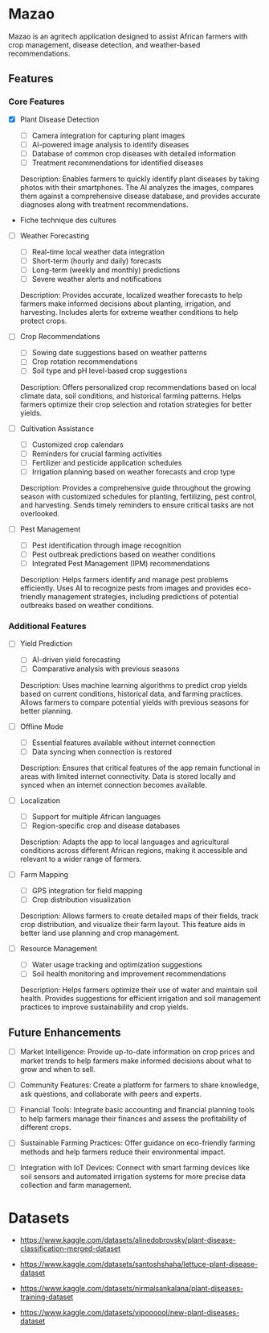 # Mazao

Mazao is an agritech application designed to assist African farmers with crop management, disease detection, and weather-based recommendations.

## Features

### Core Features

- [x] Plant Disease Detection

  - [ ] Camera integration for capturing plant images
  - [ ] AI-powered image analysis to identify diseases
  - [ ] Database of common crop diseases with detailed information
  - [ ] Treatment recommendations for identified diseases

  Description: Enables farmers to quickly identify plant diseases by taking photos with their smartphones. The AI analyzes the images, compares them against a comprehensive disease database, and provides accurate diagnoses along with treatment recommendations.
 
- Fiche technique des cultures
- [ ] Weather Forecasting

  - [ ] Real-time local weather data integration
  - [ ] Short-term (hourly and daily) forecasts
  - [ ] Long-term (weekly and monthly) predictions
  - [ ] Severe weather alerts and notifications

  Description: Provides accurate, localized weather forecasts to help farmers make informed decisions about planting, irrigation, and harvesting. Includes alerts for extreme weather conditions to help protect crops.

- [ ] Crop Recommendations

  - [ ] Sowing date suggestions based on weather patterns
  - [ ] Crop rotation recommendations
  - [ ] Soil type and pH level-based crop suggestions

  Description: Offers personalized crop recommendations based on local climate data, soil conditions, and historical farming patterns. Helps farmers optimize their crop selection and rotation strategies for better yields.

- [ ] Cultivation Assistance

  - [ ] Customized crop calendars
  - [ ] Reminders for crucial farming activities
  - [ ] Fertilizer and pesticide application schedules
  - [ ] Irrigation planning based on weather forecasts and crop type

  Description: Provides a comprehensive guide throughout the growing season with customized schedules for planting, fertilizing, pest control, and harvesting. Sends timely reminders to ensure critical tasks are not overlooked.

- [ ] Pest Management

  - [ ] Pest identification through image recognition
  - [ ] Pest outbreak predictions based on weather conditions
  - [ ] Integrated Pest Management (IPM) recommendations

  Description: Helps farmers identify and manage pest problems efficiently. Uses AI to recognize pests from images and provides eco-friendly management strategies, including predictions of potential outbreaks based on weather conditions.

### Additional Features

- [ ] Yield Prediction

  - [ ] AI-driven yield forecasting
  - [ ] Comparative analysis with previous seasons

  Description: Uses machine learning algorithms to predict crop yields based on current conditions, historical data, and farming practices. Allows farmers to compare potential yields with previous seasons for better planning.

- [ ] Offline Mode

  - [ ] Essential features available without internet connection
  - [ ] Data syncing when connection is restored

  Description: Ensures that critical features of the app remain functional in areas with limited internet connectivity. Data is stored locally and synced when an internet connection becomes available.

- [ ] Localization

  - [ ] Support for multiple African languages
  - [ ] Region-specific crop and disease databases

  Description: Adapts the app to local languages and agricultural conditions across different African regions, making it accessible and relevant to a wider range of farmers.

- [ ] Farm Mapping

  - [ ] GPS integration for field mapping
  - [ ] Crop distribution visualization

  Description: Allows farmers to create detailed maps of their fields, track crop distribution, and visualize their farm layout. This feature aids in better land use planning and crop management.

- [ ] Resource Management

  - [ ] Water usage tracking and optimization suggestions
  - [ ] Soil health monitoring and improvement recommendations

  Description: Helps farmers optimize their use of water and maintain soil health. Provides suggestions for efficient irrigation and soil management practices to improve sustainability and crop yields.

## Future Enhancements

- [ ] Market Intelligence: Provide up-to-date information on crop prices and market trends to help farmers make informed decisions about what to grow and when to sell.

- [ ] Community Features: Create a platform for farmers to share knowledge, ask questions, and collaborate with peers and experts.

- [ ] Financial Tools: Integrate basic accounting and financial planning tools to help farmers manage their finances and assess the profitability of different crops.

- [ ] Sustainable Farming Practices: Offer guidance on eco-friendly farming methods and help farmers reduce their environmental impact.

- [ ] Integration with IoT Devices: Connect with smart farming devices like soil sensors and automated irrigation systems for more precise data collection and farm management.

# Datasets

- https://www.kaggle.com/datasets/alinedobrovsky/plant-disease-classification-merged-dataset
- https://www.kaggle.com/datasets/santoshshaha/lettuce-plant-disease-dataset
- https://www.kaggle.com/datasets/nirmalsankalana/plant-diseases-training-dataset

- https://www.kaggle.com/datasets/vipoooool/new-plant-diseases-dataset
